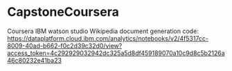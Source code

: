 # CapstoneCoursera
Coursera IBM watson studio
Wikipedia document generation code: https://dataplatform.cloud.ibm.com/analytics/notebooks/v2/4f5317cc-8009-40ad-b662-f0c2d39c32d0/view?access_token=4c292929032942dc325a5d8df459189070a10c9d8c5b2126a46c80232e41ba23
